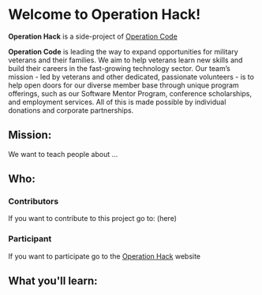 # Welcome to Operation Hack!
**Operation Hack** is a side-project of [Operation Code](https://operationcode.org) 

**Operation Code** is leading the way to expand opportunities for military veterans and their families. We aim to help veterans learn new skills and build their careers in the fast-growing technology sector. Our team’s mission - led by veterans and other dedicated, passionate volunteers - is to help open doors for our diverse member base through unique program offerings, such as our Software Mentor Program, conference scholarships, and employment services. All of this is made possible by individual donations and corporate partnerships. 
## Mission: 
We want to teach people about ...
## Who:
### Contributors
If you want to contribute to this project go to: (here)

### Participant
If you want to participate go to the [Operation Hack]() website

## What you'll learn:
